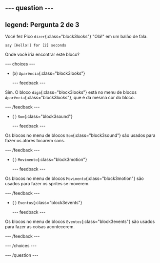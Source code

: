 
--- question ---
---
legend: Pergunta 2 de 3
---

Você fez Pico `dizer`{:class="block3looks"} "Olá!" em um balão de fala.

```blocks3
say [Hello!] for [2] seconds
```

Onde você iria encontrar este bloco?

--- choices ---

- (x) `Aparência`{:class="block3looks"}

  --- feedback ---

Sim. O bloco `diga`{:class="block3looks"} está no menu de blocos `Aparência`{:class="block3looks"}, que é da mesma cor do bloco.

  --- /feedback ---

- ( ) `Som`{:class="block3sound"}

  --- feedback ---

Os blocos no menu de blocos `Som`{:class="block3sound"} são usados para fazer os atores tocarem sons.

  --- /feedback ---

- ( ) `Movimento`{:class="block3motion"}

  --- feedback ---

Os blocos no menu de blocos `Movimento`{:class="block3motion"} são usados para fazer os sprites se moverem.

  --- /feedback ---

- ( ) `Eventos`{:class="block3events"}

  --- feedback ---

Os blocos no menu de blocos `Eventos`{:class="block3events"} são usados para fazer as coisas acontecerem.

  --- /feedback ---

--- /choices ---

--- /question ---
